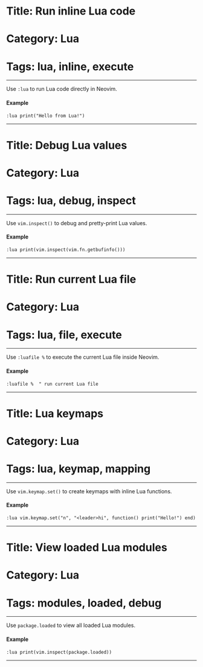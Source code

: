 # Title: Run inline Lua code
# Category: Lua
# Tags: lua, inline, execute
---
Use `:lua` to run Lua code directly in Neovim.

#### Example

```vim
:lua print("Hello from Lua!")
```
***
# Title: Debug Lua values
# Category: Lua
# Tags: lua, debug, inspect
---
Use `vim.inspect()` to debug and pretty-print Lua values.

#### Example

```vim
:lua print(vim.inspect(vim.fn.getbufinfo()))
```
***
# Title: Run current Lua file
# Category: Lua
# Tags: lua, file, execute
---
Use `:luafile %` to execute the current Lua file inside Neovim.

#### Example

```vim
:luafile %  " run current Lua file
```
***
# Title: Lua keymaps
# Category: Lua
# Tags: lua, keymap, mapping
---
Use `vim.keymap.set()` to create keymaps with inline Lua functions.

#### Example

```vim
:lua vim.keymap.set("n", "<leader>hi", function() print("Hello!") end)
```
***
# Title: View loaded Lua modules
# Category: Lua
# Tags: modules, loaded, debug
---
Use `package.loaded` to view all loaded Lua modules.

#### Example

```vim
:lua print(vim.inspect(package.loaded))
```
***